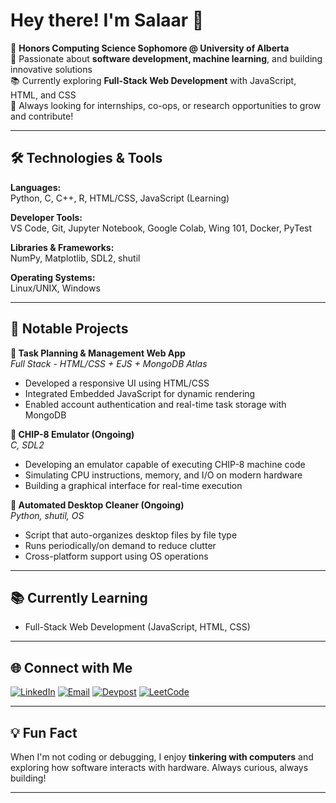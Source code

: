 # Hey there! I'm Salaar 👋

🚀 **Honors Computing Science Sophomore @ University of Alberta**  
🎯 Passionate about **software development, machine learning**, and building innovative solutions  
📚 Currently exploring **Full-Stack Web Development** with JavaScript, HTML, and CSS  
📌 Always looking for internships, co-ops, or research opportunities to grow and contribute!

---

## 🛠️ Technologies & Tools

**Languages:**  
Python, C, C++, R, HTML/CSS, JavaScript (Learning)

**Developer Tools:**  
VS Code, Git, Jupyter Notebook, Google Colab, Wing 101, Docker, PyTest

**Libraries & Frameworks:**  
NumPy, Matplotlib, SDL2, shutil

**Operating Systems:**  
Linux/UNIX, Windows

---

## 🔧 Notable Projects

**📌 Task Planning & Management Web App**  
*Full Stack - HTML/CSS + EJS + MongoDB Atlas*  
- Developed a responsive UI using HTML/CSS  
- Integrated Embedded JavaScript for dynamic rendering  
- Enabled account authentication and real-time task storage with MongoDB

**📌 CHIP-8 Emulator (Ongoing)**  
*C, SDL2*  
- Developing an emulator capable of executing CHIP-8 machine code  
- Simulating CPU instructions, memory, and I/O on modern hardware  
- Building a graphical interface for real-time execution

**📌 Automated Desktop Cleaner (Ongoing)**  
*Python, shutil, OS*  
- Script that auto-organizes desktop files by file type  
- Runs periodically/on demand to reduce clutter  
- Cross-platform support using OS operations

---

## 📚 Currently Learning

- Full-Stack Web Development (JavaScript, HTML, CSS)

---

## 🌐 Connect with Me

[![LinkedIn](https://img.shields.io/badge/LinkedIn-blue?style=flat&logo=linkedin)](https://www.linkedin.com/in/muhammadsalaar/)  [![Email](https://img.shields.io/badge/Email-red?style=flat&logo=gmail)](mailto:msbutt112004@gmail.com)  [![Devpost](https://img.shields.io/badge/Devpost-003E54?style=flat&logo=devpost)](https://devpost.com/msbutt1?ref_content=user-portfolio&ref_feature=portfolio&ref_medium=global-nav)  [![LeetCode](https://img.shields.io/badge/LeetCode-FFA116?style=flat&logo=leetcode)](https://leetcode.com/u/msbutt1/)

---

## 💡 Fun Fact

When I'm not coding or debugging, I enjoy **tinkering with computers** and exploring how software interacts with hardware. Always curious, always building!

---



